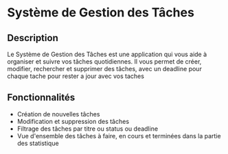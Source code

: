 # Système de Gestion des Tâches

## Description

Le Système de Gestion des Tâches est une application qui vous aide à organiser et suivre vos tâches quotidiennes. Il vous permet de créer, modifier, rechercher et supprimer des tâches, avec un deadline pour chaque tache pour rester a jour avec vos taches

## Fonctionnalités

- Création de nouvelles tâches
- Modification et suppression des tâches
- Filtrage des tâches par titre ou status ou deadline 
- Vue d'ensemble des tâches à faire, en cours et terminées dans la partie des statistique